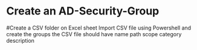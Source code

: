 # Create an AD-Security-Group
#Create a CSV folder on Excel sheet
Import CSV file using Powershell and create the groups
the CSV file should have 
name
path
scope
category
description
